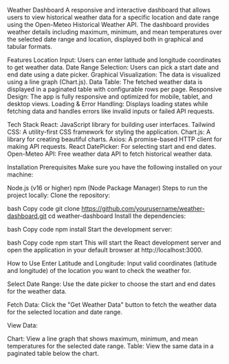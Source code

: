 Weather Dashboard
A responsive and interactive dashboard that allows users to view historical weather data for a specific location and date range using the Open-Meteo Historical Weather API. The dashboard provides weather details including maximum, minimum, and mean temperatures over the selected date range and location, displayed both in graphical and tabular formats.

Features
Location Input: Users can enter latitude and longitude coordinates to get weather data.
Date Range Selection: Users can pick a start date and end date using a date picker.
Graphical Visualization: The data is visualized using a line graph (Chart.js).
Data Table: The fetched weather data is displayed in a paginated table with configurable rows per page.
Responsive Design: The app is fully responsive and optimized for mobile, tablet, and desktop views.
Loading & Error Handling: Displays loading states while fetching data and handles errors like invalid inputs or failed API requests.

Tech Stack
React: JavaScript library for building user interfaces.
Tailwind CSS: A utility-first CSS framework for styling the application.
Chart.js: A library for creating beautiful charts.
Axios: A promise-based HTTP client for making API requests.
React DatePicker: For selecting start and end dates.
Open-Meteo API: Free weather data API to fetch historical weather data.


Installation
Prerequisites
Make sure you have the following installed on your machine:

Node.js (v16 or higher)
npm (Node Package Manager)
Steps to run the project locally:
Clone the repository:

bash
Copy code
git clone https://github.com/yourusername/weather-dashboard.git
cd weather-dashboard
Install the dependencies:

bash
Copy code
npm install
Start the development server:

bash
Copy code
npm start
This will start the React development server and open the application in your default browser at http://localhost:3000.

How to Use
Enter Latitude and Longitude: Input valid coordinates (latitude and longitude) of the location you want to check the weather for.

Select Date Range: Use the date picker to choose the start and end dates for the weather data.

Fetch Data: Click the "Get Weather Data" button to fetch the weather data for the selected location and date range.

View Data:

Chart: View a line graph that shows maximum, minimum, and mean temperatures for the selected date range.
Table: View the same data in a paginated table below the chart.

